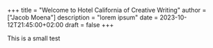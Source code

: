 +++
title = "Welcome to Hotel California of Creative Writing"
author = ["Jacob Moena"]
description = "lorem ipsum"
date = 2023-10-12T21:45:00+02:00
draft = false
+++

This is a small test
